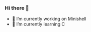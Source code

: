### Hi there 👋
- 🔭 I’m currently working on Minishell
- 🌱 I’m currently learning C
<!-- 
- 👯 I’m looking to collaborate on ...
- 🤔 I’m looking for help with ...
- 💬 Ask me about ...
- 📫 How to reach me: ...
- 😄 Pronouns: ...
- ⚡ Fun fact: ...
-->
<!--
<!DOCTYPE html>
<html>
  <body>
    <img width="100%" src="https://badge42.herokuapp.com/api/stats/jfremond?privacyName=true">
  </body>
</html>
-->

